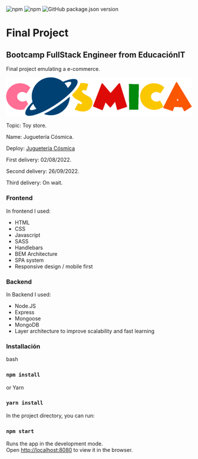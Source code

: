 ![npm](https://img.shields.io/npm/v/npm?color=green)  ![npm](https://img.shields.io/npm/v/express?label=express&logo=Express)  ![GitHub package.json version](https://img.shields.io/github/package-json/v/migmm/e-commerce)

# Final Project
## Bootcamp FullStack Engineer from __EducaciónIT__ 
Final project emulating a e-commerce.


 <img src="https://github.com/migmm/e-commerce/blob/main/public/img/logocolor.png" alt="Logo"/>
 
 
Topic: Toy store.

Name: Juguetería Cósmica.

Deploy: [Juguetería Cósmica](https://cosmica.cyclic.app/)


First delivery: 02/08/2022.

Second delivery: 26/09/2022.

Third delivery: On wait.

### Frontend

In frontend I used:

- HTML
- CSS
- Javascript
- SASS
- Handlebars
- BEM Architecture
- SPA system
- Responsive design / mobile first

### Backend


In Backend I used:

- Node.JS
- Express
- Mongoose
- MongoDB
- Layer architecture to improve scalability and fast learning


### Installación

bash
### `npm install` 


or Yarn
### `yarn install` 



 In the project directory, you can run:
### `npm start`

Runs the app in the development mode.<br />
Open [http://localhost:8080](http://localhost:8080) to view it in the browser.




